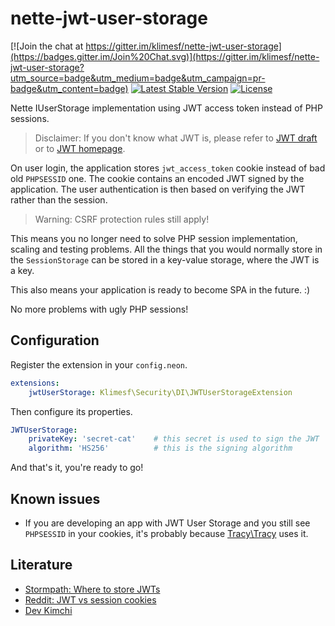 # nette-jwt-user-storage

[![Join the chat at https://gitter.im/klimesf/nette-jwt-user-storage](https://badges.gitter.im/Join%20Chat.svg)](https://gitter.im/klimesf/nette-jwt-user-storage?utm_source=badge&utm_medium=badge&utm_campaign=pr-badge&utm_content=badge)
[![Latest Stable Version](https://poser.pugx.org/klimesf/nette-jwt-user-storage/version)](https://packagist.org/packages/klimesf/nette-jwt-user-storage)
[![License](https://poser.pugx.org/klimesf/nette-jwt-user-storage/license)](https://packagist.org/packages/klimesf/nette-jwt-user-storage)

Nette IUserStorage implementation using JWT access token instead of PHP sessions.

> Disclaimer: If you don't know what JWT is, please refer to
> [JWT draft](https://tools.ietf.org/html/draft-ietf-oauth-json-web-token-32) or to  [JWT homepage](http://jwt.io/).

On user login, the application stores `jwt_access_token` cookie instead of bad old `PHPSESSID` one.
The cookie contains an encoded JWT signed by the application. The user authentication is then based
on verifying the JWT rather than the session.

> Warning: CSRF protection rules still apply!

This means you no longer need to solve PHP session implementation, scaling and testing problems.
All the things that you would normally store in the `SessionStorage` can be stored in a key-value
storage, where the JWT is a key.

This also means your application is ready to become SPA in the future. :)

No more problems with ugly PHP sessions!


Configuration
-------------

Register the extension in your `config.neon`.

```yml
extensions:
	jwtUserStorage: Klimesf\Security\DI\JWTUserStorageExtension
```

Then configure its properties.

```yml
JWTUserStorage:
	privateKey: 'secret-cat'    # this secret is used to sign the JWT
	algorithm: 'HS256'          # this is the signing algorithm
```

And that's it, you're ready to go!


Known issues
------------

- If you are developing an app with JWT User Storage and you still see `PHPSESSID` in your cookies, it's
 probably because [Tracy\Tracy](https://github.com/tracy/tracy) uses it.


Literature
----------

- [Stormpath: Where to store JWTs](https://stormpath.com/blog/where-to-store-your-jwts-cookies-vs-html5-web-storage/)
- [Reddit: JWT vs session cookies](https://www.reddit.com/r/webdev/comments/3afcs9/jwt_vs_session_cookies_authentication/)
- [Dev Kimchi](http://devkimchi.com/1622/can-json-web-token-jwt-be-an-alternative-for-session/)
